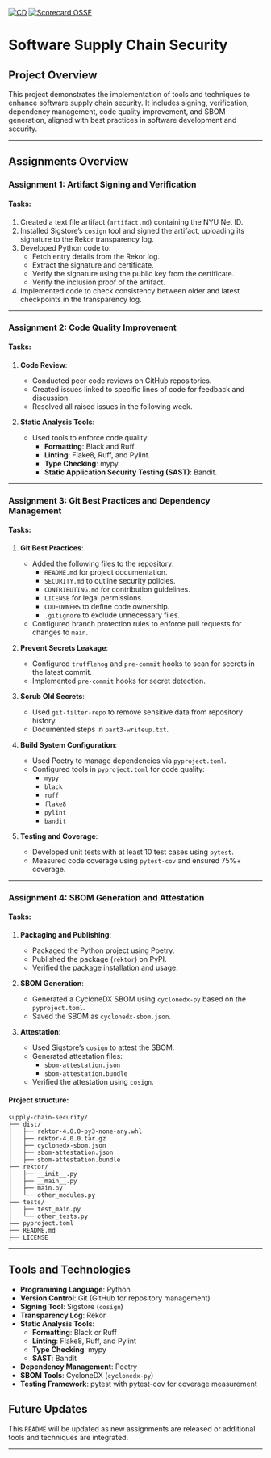 [![CD](https://github.com/jackhax/supply-chain-security/actions/workflows/cd.yml/badge.svg)](https://github.com/jackhax/supply-chain-security/actions/workflows/cd.yml) [![Scorecard OSSF](https://github.com/jackhax/supply-chain-security/actions/workflows/scorecard.yml/badge.svg)](https://github.com/jackhax/supply-chain-security/actions/workflows/scorecard.yml)

# **Software Supply Chain Security**

## **Project Overview**
This project demonstrates the implementation of tools and techniques to enhance software supply chain security. It includes signing, verification, dependency management, code quality improvement, and SBOM generation, aligned with best practices in software development and security.

---

## **Assignments Overview**

### **Assignment 1: Artifact Signing and Verification**
#### Tasks:
1. Created a text file artifact (`artifact.md`) containing the NYU Net ID.
2. Installed Sigstore’s `cosign` tool and signed the artifact, uploading its signature to the Rekor transparency log.
3. Developed Python code to:
   - Fetch entry details from the Rekor log.
   - Extract the signature and certificate.
   - Verify the signature using the public key from the certificate.
   - Verify the inclusion proof of the artifact.
4. Implemented code to check consistency between older and latest checkpoints in the transparency log.

---

### **Assignment 2: Code Quality Improvement**
#### Tasks:
1. **Code Review**:
   - Conducted peer code reviews on GitHub repositories.
   - Created issues linked to specific lines of code for feedback and discussion.
   - Resolved all raised issues in the following week.

2. **Static Analysis Tools**:
   - Used tools to enforce code quality:
     - **Formatting**: Black and Ruff.
     - **Linting**: Flake8, Ruff, and Pylint.
     - **Type Checking**: mypy.
     - **Static Application Security Testing (SAST)**: Bandit.

---

### **Assignment 3: Git Best Practices and Dependency Management**
#### Tasks:
1. **Git Best Practices**:
   - Added the following files to the repository:
     - `README.md` for project documentation.
     - `SECURITY.md` to outline security policies.
     - `CONTRIBUTING.md` for contribution guidelines.
     - `LICENSE` for legal permissions.
     - `CODEOWNERS` to define code ownership.
     - `.gitignore` to exclude unnecessary files.
   - Configured branch protection rules to enforce pull requests for changes to `main`.

2. **Prevent Secrets Leakage**:
   - Configured `trufflehog` and `pre-commit` hooks to scan for secrets in the latest commit.
   - Implemented `pre-commit` hooks for secret detection.

3. **Scrub Old Secrets**:
   - Used `git-filter-repo` to remove sensitive data from repository history.
   - Documented steps in `part3-writeup.txt`.

4. **Build System Configuration**:
   - Used Poetry to manage dependencies via `pyproject.toml`.
   - Configured tools in `pyproject.toml` for code quality:
     - `mypy`
     - `black`
     - `ruff`
     - `flake8`
     - `pylint`
     - `bandit`

5. **Testing and Coverage**:
   - Developed unit tests with at least 10 test cases using `pytest`.
   - Measured code coverage using `pytest-cov` and ensured 75%+ coverage.

---

### **Assignment 4: SBOM Generation and Attestation**
#### Tasks:
1. **Packaging and Publishing**:
   - Packaged the Python project using Poetry.
   - Published the package (`rektor`) on PyPI.
   - Verified the package installation and usage.

2. **SBOM Generation**:
   - Generated a CycloneDX SBOM using `cyclonedx-py` based on the `pyproject.toml`.
   - Saved the SBOM as `cyclonedx-sbom.json`.

3. **Attestation**:
   - Used Sigstore’s `cosign` to attest the SBOM.
   - Generated attestation files:
     - `sbom-attestation.json`
     - `sbom-attestation.bundle`
   - Verified the attestation using `cosign`.

#### Project structure:
````
supply-chain-security/
├── dist/
│   ├── rektor-4.0.0-py3-none-any.whl
│   ├── rektor-4.0.0.tar.gz
│   ├── cyclonedx-sbom.json
│   ├── sbom-attestation.json
│   ├── sbom-attestation.bundle
├── rektor/
│   ├── __init__.py
│   ├── __main__.py
│   ├── main.py
│   └── other_modules.py
├── tests/
│   ├── test_main.py
│   └── other_tests.py
├── pyproject.toml
├── README.md
├── LICENSE
````

---

## **Tools and Technologies**
- **Programming Language**: Python
- **Version Control**: Git (GitHub for repository management)
- **Signing Tool**: Sigstore (`cosign`)
- **Transparency Log**: Rekor
- **Static Analysis Tools**:
  - **Formatting**: Black or Ruff
  - **Linting**: Flake8, Ruff, and Pylint
  - **Type Checking**: mypy
  - **SAST**: Bandit
- **Dependency Management**: Poetry
- **SBOM Tools**: CycloneDX (`cyclonedx-py`)
- **Testing Framework**: pytest with pytest-cov for coverage measurement



## **Future Updates**
This `README` will be updated as new assignments are released or additional tools and techniques are integrated.

---
